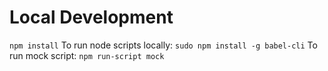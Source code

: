 # Local Development
`npm install`
To run node scripts locally: `sudo npm install -g babel-cli`
To run mock script: `npm run-script mock`
